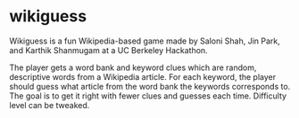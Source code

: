 wikiguess
=========

Wikiguess is a fun Wikipedia-based game made by Saloni Shah, Jin Park, and Karthik Shanmugam at a UC Berkeley Hackathon.

The player gets a word bank and keyword clues which are random, descriptive words from a Wikipedia article. For each keyword, the player should guess what article from the word bank the keywords corresponds to. The goal is to get it right with fewer clues and guesses each time. Difficulty level can be tweaked.




